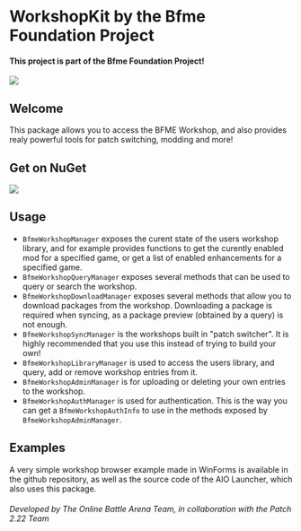 # WorkshopKit by the Bfme Foundation Project
#### This project is part of the Bfme Foundation Project!
<a href="https://github.com/MarcellVokk/BfmeFoundationProject">
    <img src="https://img.shields.io/badge/GitHub-Foundation Project-lime"/>
</a>

## Welcome
This package allows you to access the BFME Workshop, and also provides realy powerful tools for patch switching, modding and more!

## Get on NuGet
<a href="https://www.nuget.org/packages/BfmeFoundationProject.WorkshopKit">
   <img src="https://img.shields.io/nuget/v/BfmeFoundationProject.WorkshopKit"/>
</a>

## Usage
- `BfmeWorkshopManager` exposes the curent state of the users workshop library, and for example provides functions to get the curently enabled mod for a specified game, or get a list of enabled enhancements for a specified game.
- `BfmeWorkshopQueryManager` exposes several methods that can be used to query or search the workshop.
- `BfmeWorkshopDownloadManager` exposes several methods that allow you to download packages from the workshop. Downloading a package is required when syncing, as a package preview (obtained by a query) is not enough.
- `BfmeWorkshopSyncManager` is the workshops built in "patch switcher". It is highly recommended that you use this instead of trying to build your own!
- `BfmeWorkshopLibraryManager` is used to access the users library, and query, add or remove workshop entries from it.
- `BfmeWorkshopAdminManager` is for uploading or deleting your own entries to the workshop.
- `BfmeWorkshopAuthManager` is used for authentication. This is the way you can get a `BfmeWorkshopAuthInfo` to use in the methods exposed by `BfmeWorkshopAdminManager`.

## Examples
A very simple workshop browser example made in WinForms is available in the github repository, as well as the source code of the AIO Launcher, which also uses this package.

###### Developed by The Online Battle Arena Team, in collaboration with the Patch 2.22 Team
